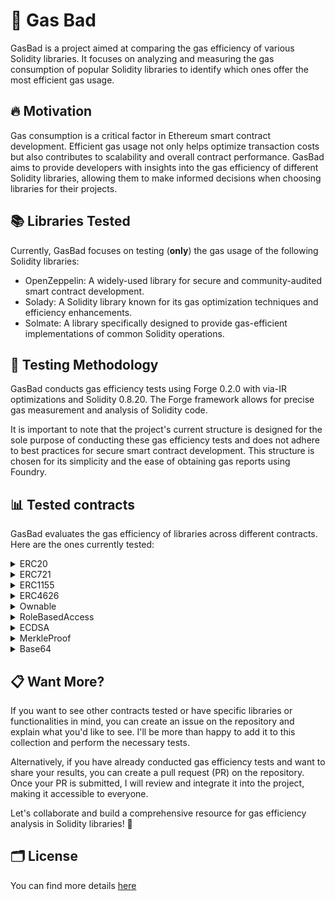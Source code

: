 # 👾 Gas Bad

GasBad is a project aimed at comparing the gas efficiency of various Solidity libraries. It focuses on analyzing and measuring the gas consumption of popular Solidity libraries to identify which ones offer the most efficient gas usage.

## 🔥 Motivation

Gas consumption is a critical factor in Ethereum smart contract development. Efficient gas usage not only helps optimize transaction costs but also contributes to scalability and overall contract performance. GasBad aims to provide developers with insights into the gas efficiency of different Solidity libraries, allowing them to make informed decisions when choosing libraries for their projects.

## 📚 Libraries Tested

Currently, GasBad focuses on testing (**only**) the gas usage of the following Solidity libraries:

- OpenZeppelin: A widely-used library for secure and community-audited smart contract development.
- Solady: A Solidity library known for its gas optimization techniques and efficiency enhancements.
- Solmate: A library specifically designed to provide gas-efficient implementations of common Solidity operations.

## 🧪 Testing Methodology

GasBad conducts gas efficiency tests using Forge 0.2.0 with via-IR optimizations and Solidity 0.8.20. The Forge framework allows for precise gas measurement and analysis of Solidity code.

It is important to note that the project's current structure is designed for the sole purpose of conducting these gas efficiency tests and does not adhere to best practices for secure smart contract development. This structure is chosen for its simplicity and the ease of obtaining gas reports using Foundry.

## 📊 Tested contracts

GasBad evaluates the gas efficiency of libraries across different contracts. Here are the ones currently tested:

<details>
<summary>ERC20</summary>


Gas consumption evaluation of ERC20 token-related operations provided by the tested libraries. By comparing gas usage, developers can make informed decisions about the most efficient library for ERC20 functionality.

**Gas Usage Comparison**:

| Function Name | Solmate | Solady | OpenZeppelin | Gas Efficiency |
|---------------|--------------|-------------|------------------|-----------|
| allowance     | 808          | 768         | 788              | Solady    |
| approve       | 24310        | 24268       | 24387            | Solady    |
| decimals      | 265          | 257         | 262              | Solady    |
| name          | 2901         | 529         | 2823             | Solady    |
| symbol        | 3083         | 738         | 2985             | Solady    |
| totalSupply   | 2321         | 2319        | 2324             | Solady    |
| transfer      | 29567        | 29541       | 29666            | Solady    |
| transferFrom  | 20234        | 20021       | 21828            | Solady    |


</details>

<details>
<summary>ERC721</summary>

Gas consumption evaluation of ERC721 token-related operations provided by the tested libraries. By comparing gas usage, developers can make informed decisions about the most efficient library for ERC721 functionality.

**Gas Usage Comparison**:

| Function Name   | Solmate | Solady | OpenZeppelin | Gas Efficiency |
|-----------------|---------|--------|--------------|----------------|
| approve         | 22667   | 22444  | 23030        | Solady         |
| balanceOf       | 2663    | 2618   | 2663         | Solady         |
| burn            | 4234    | 4181   | 4511         | Solady         |
| getApproved     | 412     | 545    | 699          | Solmate        |
| isApprovedForAll| 2915    | 2807   | 2915         | Solady         |
| mint            | 46894   | 46678  | 47149        | Solady         |
| name            | 2928    | 549    | 565          | Solady         |
| setApprovalForAll| 24602  | 24477  | 24626        | Solady         |
| symbol          | 3134    | 747    | 768          | Solady         |
| tokenURI        | 850     | 835    | 850          | Solady         |
| transferFrom    | 22515   | 20319  | 23352        | Solady         |

</details>

<details>
<summary>ERC1155</summary>

Gas consumption evaluation of ERC1155 token-related operations provided by the tested libraries. By comparing gas usage, developers can make informed decisions about the most efficient library for ERC1155 functionality.

[ERC1155P](https://github.com/0xth0mas/ERC1155P) is an implementation of ERC1155 that packs a user's minted amount and current balance for eight tokens into each storage slot to improve gas efficiency of projects that expect users to collect many different token ids as well as projects that are minting a single ERC1155 token id with limits on how many a single user may mint. The data packing introduces a limit of `type(uint16).max` that a single user may mint or own of each token. 

**Gas Usage Comparison**:

| Function Name        | ERC1155P | OpenZeppelin | Solady | Solmate | Gas Efficiency |
|----------------------|----------|--------------|--------|---------|----------------|
| balanceOf            | 2504     | 2547         | 2407   | 2485    | Solady         |
| balanceOfBatch       | 6460     | 16106        | 12566  | 14317   | ERC1155P       |
| burn                 | 30356    | 30496        | 29776  | 29868   | Solady         |
| burnBatch            | 39031    | 60076        | 57027  | 59040   | ERC1155P       |
| isApprovedForAll     | 743      | 778          | 681    | 783     | Solady         |
| mint                 | 49563    | 49651        | 49208  | 49367   | Solady         |
| mintBatch            | 58518    | 147366       | 145079 | 147292  | ERC1155P       |
| safeBatchTransferFrom| 66981    | 174969       | 170461 | 172033  | ERC1155P       |
| safeTransferFrom     | 56088    | 56147        | 55261  | 55578   | Solady         |
| setApprovalForAll    | 45758    | 45862        | 45723  | 45843   | Solady         |
| uri                  | 567      | 2945         | 540    | 566     | Solady         |


</details>

<details>
<summary>ERC4626</summary>

Gas consumption evaluation of ERC4626 vault-related operations provided by the tested libraries. By comparing gas usage, developers can make informed decisions about the most efficient library for ERC4626 functionality.

**Gas Usage Comparison**:

| Function Name   | OpenZeppelin | Solady | Solmate | Gas Efficiency |
|-----------------|-----------|---------------|----------------|----------------|
| balanceOf       | 756       | 705           | 707            | Solady |
| convertToAssets | 1544      | 1286          | 361 - 1424     | Solmate if totalSupply is zero else Solady |
| deposit         | 62699     | 60093         | 59628          | Solmate        |
| mint            | 62802     | 60199         | 59652          | Solmate        |
| name            | 2886      | 2840          | 2922           | Solady         |
| previewDeposit  | 2119      | 1875          | 1972           | Solady         |
| previewWithdraw | 1666      | 1396          | 1497           | Solady         |
| redeem          | 24849     | 23901         | 23944          | Solady         |
| symbol          | 3226      | 3195          | 3252           | Solady         |
| totalAssets     | 1139      | 912           | 1133           | Solady         |
| totalSupply     | 383       | 380           | 380            | Solmate/Solady | 
| withdraw        | 25958     | 24792         | 23922          | Solmate        |

</details>

<details>
<summary>Ownable</summary>

Gas consumption evaluation of Ownable related operations provided by the tested libraries. By comparing gas usage, developers can make informed decisions about the most efficient library for this functionality.

**Gas Usage Comparison**:

| Function Name     | OpenZeppelin | Solady | Solmate | Gas Efficiency |
|-------------------|---------------|------------------|--------------------|----------------|
| owner             | 2298          | 2355             | 2279               | Solmate      |
| renounceOwnership | 5486          | 5472             | -                  | Solady  |
| transferOwnership | 6955          | 7002             | 6785               | Solmate |


</details>

<details>
<summary>RoleBasedAccess</summary>

Gas consumption evaluation of RoleBasedAccess contracts related operations provided by the tested libraries. By comparing gas usage, developers can make informed decisions about the most efficient library for this functionality.

> Note: *In order to be specific, it uses the following contracts for comparisons:*
> 1. **AccessControl.sol** from Openzeppelin
> 2. **OwnableRoles** from Solady
> 3. **RolesAuthority** from Solmate
> 
**Gas Usage Comparison**:

| Function Name     | OpenZeppelin | Solady            | Solmate            | Gas Efficiency |
|-------------------|---------------|------------------|--------------------|----------------|
| owner             | 2363          | 2546             | 2444               | OpenZeppelin   |
| grantRole         | 29178         | 26096            | 18915              | Solmate        |
| revokeRole        | 7146          | 6323             | 18915              | Solady         |


</details>

<details>
<summary>ECDSA</summary>

Gas consumption evaluation of ECDSA related operations provided by the tested libraries. By comparing gas usage, developers can make informed decisions about the most efficient library for this functionalities.

**Gas Usage Comparison**:

| Function Name   | OpenZeppelin | Solady | Solmate | Gas Efficiency |
|-----------------|-----------|---------------|----------------|----------------|
| recover       | 3935      | 3741          | -           | Solady  |
| toEthSignedMessage  | 252     | 255         | -          | OpenZeppelin  |

</details>

<details>
<summary>MerkleProof</summary>

Gas consumption evaluation of  contracts related operations provided by the tested libraries. By comparing gas usage, developers can make informed decisions about the most efficient library for this functionality.

> Note: *As gas consumption of **verify** function depends on proof size there several test for each function with different amounts of elements in proof and corresponding amount of leafs(elements in tree)*
> 1. 5 elements in the proof = 32 leafs in tree
> 1. 10 elements in the proof = 1024 leafs in tree
> 1. 15 elements in the proof = 32668 leafs in tree

**Gas Usage Comparison**:

| Function Name              | OpenZeppelin | Solady | Solmate | Gas Efficiency |
|----------------------------|-----------|---------------|----------------|----------------|
| verify_5_elements          | 2554      | 1783          | -              | Solady         |
| verify_10_elements         | 4444      | 2863          | -              | Solady         |
| verify_15_elements         | 6340      | 3943          | -              | Solady         |
| verifyCalldata_5_elements  | 1685      | 1204          | 1095           | Solmate        |
| verifyCalldata_10_elements | 2916      | 1929          | 1820           | Solmate        |
| verifyCalldata_15_elements | 4159      | 2654          | 2545           | Solmate        |
</details>

<details>
<summary>Base64</summary>

Gas consumption evaluation of Base64 related operations provided by the tested libraries. By comparing gas usage, developers can make informed decisions about the most efficient library for this functionality.

**Gas Usage Comparison**:

| Function Name     | OpenZeppelin | Solady | Solmate | Gas Efficiency |
|-------------------|---------------|------------------|--------------------|----------------|
| encode             | 2599          | 1925             | -               | Solady      |
| decode             | -          | 1786             | -                  | Solady  |


</details>

## 📋 Want More?
If you want to see other contracts tested or have specific libraries or functionalities in mind, you can create an issue on the repository and explain what you'd like to see. I'll be more than happy to add it to this collection and perform the necessary tests.

Alternatively, if you have already conducted gas efficiency tests and want to share your results, you can create a pull request (PR) on the repository. Once your PR is submitted, I will review and integrate it into the project, making it accessible to everyone.

Let's collaborate and build a comprehensive resource for gas efficiency analysis in Solidity libraries! 🚀

## 🗂️ License
You can find more details [here](./LICENSE.md)